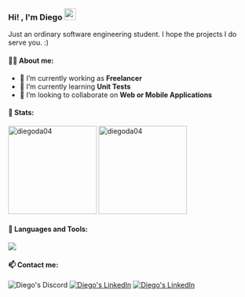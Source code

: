 <h3> Hi! , I'm Diego <img src="https://emojis.slackmojis.com/emojis/images/1579216111/7550/pikachu_wave.gif?1579216111" width="24" /></h3>

Just an ordinary software engineering student. I hope the projects I do serve you. :)
  
#### 👨‍💻 About me:
- 🔭 I’m currently working as **Freelancer**
- 🌱 I’m currently learning **Unit Tests**
- 👯 I’m looking to collaborate on **Web or Mobile Applications**

#### 🧮 Stats:

<div align="center>
 <a href="https://github.com/DiegoDA04/DiegoDA04"> 
 <img src="https://github-readme-stats.vercel.app/api?username=diegoda04&show_icons=true&locale=en&theme=dark" alt="diegoda04" height="180em"/>
 <img src="https://github-readme-stats.vercel.app/api/top-langs?username=diegoda04&show_icons=true&locale=en&layout=compact&theme=dark" alt="diegoda04" height="180em"/>
 </a>
</div>

#### 🧰 Languages and Tools:  

<p align="left">
  <a href="https://skillicons.dev">
    <img src="https://skillicons.dev/icons?i=cpp,java,html,css,javascript,typescript,tailwind,scss,git,github,angular,spring,mysql,vscode,visualstudio,idea,figma,androidstudio,flutter,dart,docker,kubernetes&perline=10" />
  </a>
</p>

#### 📫 Contact me: 

<p align="left">
        <a>
        <img src="https://img.shields.io/badge/-AntonioDC%237451-404EED?style=for-the-badge&logo=Discord&logoColor=white"
            alt="Diego's Discord">
        </a>
        <a href="https://www.linkedin.com/in/diego-de-la-cruz-arellano-46877120a/">
        <img src="https://img.shields.io/badge/LinkedIn-0A66C2?style=for-the-badge&logo=linkedin&logoColor=white"
            alt="Diego's LinkedIn"></a>
        <a href="https://www.youtube.com/channel/UCjGrtXI8kxHkM18DDTZbLQw">
        <img src="https://img.shields.io/badge/youtube-%23FF0000.svg?style=for-the-badge&logo=YouTube&logoColor=white"
            alt="Diego's LinkedIn"></a>
</p>



